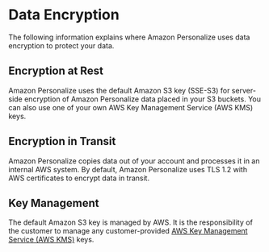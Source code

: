# Data Encryption<a name="data-encryption"></a>

The following information explains where Amazon Personalize uses data encryption to protect your data\.

## Encryption at Rest<a name="data-protection-at-rest"></a>

Amazon Personalize uses the default Amazon S3 key \(SSE\-S3\) for server\-side encryption of Amazon Personalize data placed in your S3 buckets\. You can also use one of your own AWS Key Management Service \(AWS KMS\) keys\.

## Encryption in Transit<a name="data-protection-in-transit"></a>

Amazon Personalize copies data out of your account and processes it in an internal AWS system\. By default, Amazon Personalize uses TLS 1\.2 with AWS certificates to encrypt data in transit\.

## Key Management<a name="data-protection-keys"></a>

The default Amazon S3 key is managed by AWS\. It is the responsibility of the customer to manage any customer\-provided [AWS Key Management Service \(AWS KMS\)](https://docs.aws.amazon.com/kms/latest/developerguide/overview.html) keys\.